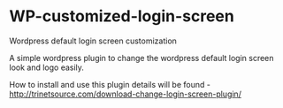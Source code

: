 WP-customized-login-screen
==========================

Wordpress default login screen customization

A simple wordpress plugin to change the wordpress default login screen look and logo easily.

How to install and use this plugin details will be found - 
http://trinetsource.com/download-change-login-screen-plugin/


